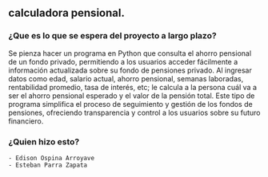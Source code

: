 ## calculadora pensional.

### ¿Que es lo que se espera del proyecto a largo plazo?

Se pienza hacer un programa en Python que consulta el ahorro
pensional de un fondo privado, permitiendo a los usuarios
acceder fácilmente a información actualizada sobre su fondo
de pensiones privado. Al ingresar datos como edad,
salario actual, ahorro pensional, semanas laboradas,
rentabilidad promedio, tasa de interés, etc;
le calcula a la persona cuál va a ser el ahorro pensional
esperado y el valor de la pensión total. Este tipo de programa
simplifica el proceso de seguimiento y gestión de los fondos
de pensiones, ofreciendo transparencia y control a los usuarios
sobre su futuro financiero. 

### ¿Quien hizo esto?
    - Edison Ospina Arroyave
    - Esteban Parra Zapata